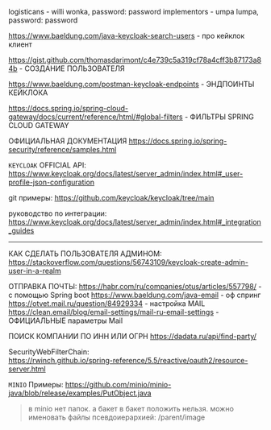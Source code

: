 

logisticans - willi wonka, password: password
implementors - umpa lumpa, password: password


https://www.baeldung.com/java-keycloak-search-users - про кейклок клиент


https://gist.github.com/thomasdarimont/c4e739c5a319cf78a4cff3b87173a84b - СОЗДАНИЕ ПОЛЬЗОВАТЕЛЯ

https://www.baeldung.com/postman-keycloak-endpoints - ЭНДПОИНТЫ КЕЙКЛОКА

https://docs.spring.io/spring-cloud-gateway/docs/current/reference/html/#global-filters - ФИЛЬТРЫ SPRING CLOUD GATEWAY

ОФИЦИАЛЬНАЯ ДОКУМЕНТАЦИЯ
https://docs.spring.io/spring-security/reference/samples.html

`KEYCLOAK`
OFFICIAL API: https://www.keycloak.org/docs/latest/server_admin/index.html#_user-profile-json-configuration

git примеры: https://github.com/keycloak/keycloak/tree/main

руководство по интеграции: https://www.keycloak.org/docs/latest/server_admin/index.html#_integration_guides

---

КАК СДЕЛАТЬ ПОЛЬЗОВАТЕЛЯ АДМИНОМ:
https://stackoverflow.com/questions/56743109/keycloak-create-admin-user-in-a-realm


ОТПРАВКА ПОЧТЫ:
https://habr.com/ru/companies/otus/articles/557798/ - с помощью Spring boot
https://www.baeldung.com/java-email - оф спринг
https://otvet.mail.ru/question/84929334 - настройка MAIL
https://clean.email/blog/email-settings/mail-ru-email-settings - ОФИЦИАЛЬНЫЕ параметры Mail

ПОИСК КОМПАНИИ ПО ИНН ИЛИ ОГРН
https://dadata.ru/api/find-party/

SecurityWebFilterChain:  
https://rwinch.github.io/spring-reference/5.5/reactive/oauth2/resource-server.html


`MINIO`
Примеры: https://github.com/minio/minio-java/blob/release/examples/PutObject.java

> в minio нет папок. а бакет в бакет положить нельзя. можно именовать файлы псевдоиерархией: /parent/image